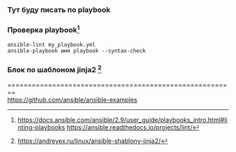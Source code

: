 ### Тут буду писать по playbook















### Проверка playbook[^9]

```
ansible-lint my_playbook.yml
ansible-playbook имя playbook --syntax-check
```
### Блок по шаблоном jinja2 [^10]


========================================================  
https://github.com/ansible/ansible-examples

[^9]: https://docs.ansible.com/ansible/2.9/user_guide/playbooks_intro.html#linting-playbooks https://ansible.readthedocs.io/projects/lint/
[^10]: https://andreyex.ru/linux/ansible-shablony-jinja2/
